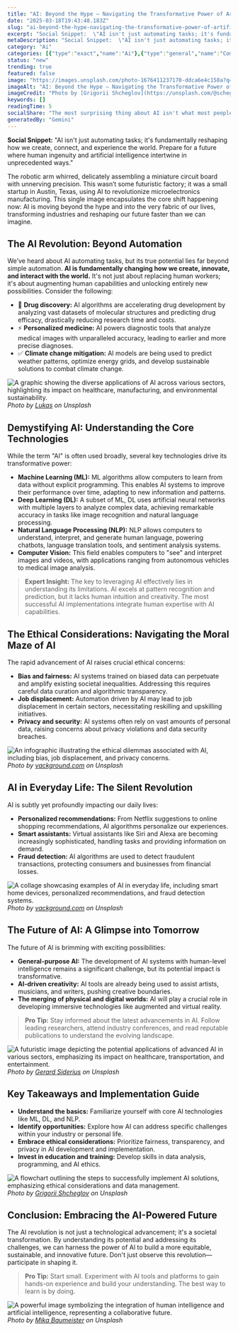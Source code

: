 ```yaml
---
title: "AI: Beyond the Hype – Navigating the Transformative Power of Artificial Intelligence Today"
date: "2025-03-18T19:43:48.183Z"
slug: "ai-beyond-the-hype-navigating-the-transformative-power-of-artificial-intelligence-today"
excerpt: "Social Snippet:  \"AI isn't just automating tasks; it's fundamentally reshaping how we create, connect, and experience the world.  Prepare for a future where human ingenuity and artificial intelligence intertwine in unprecedented ways.\""
metaDescription: "Social Snippet:  \"AI isn't just automating tasks; it's fundamentally reshaping how we create, connect, and experience the world.  Prepare for a future wher..."
category: "Ai"
categories: [{"type":"exact","name":"Ai"},{"type":"general","name":"Computer Science"},{"type":"medium","name":"Machine Learning"},{"type":"specific","name":"Deep Learning"},{"type":"niche","name":"Neural Networks"}]
status: "new"
trending: true
featured: false
image: "https://images.unsplash.com/photo-1676411237170-ddca6e4c158a?q=85&w=1200&fit=max&fm=webp&auto=compress"
imageAlt: "AI: Beyond the Hype – Navigating the Transformative Power of Artificial Intelligence Today"
imageCredit: "Photo by [Grigorii Shcheglov](https://unsplash.com/@scheglovgr) on Unsplash"
keywords: []
readingTime: 5
socialShare: "The most surprising thing about AI isn't what most people think. Find out what experts really say about this game-changing topic."
generatedBy: "Gemini"
---
```




**Social Snippet:**  "AI isn't just automating tasks; it's fundamentally reshaping how we create, connect, and experience the world.  Prepare for a future where human ingenuity and artificial intelligence intertwine in unprecedented ways."

The robotic arm whirred, delicately assembling a miniature circuit board with unnerving precision.  This wasn’t some futuristic factory; it was a small startup in Austin, Texas, using AI to revolutionize microelectronics manufacturing.  This single image encapsulates the core shift happening now: AI is moving beyond the hype and into the very fabric of our lives, transforming industries and reshaping our future faster than we can imagine.

## The AI Revolution: Beyond Automation

We’ve heard about AI automating tasks, but its true potential lies far beyond simple automation.  **AI is fundamentally changing how we create, innovate, and interact with the world.**  It's not just about replacing human workers; it's about augmenting human capabilities and unlocking entirely new possibilities.  Consider the following:

* 🔑 **Drug discovery:** AI algorithms are accelerating drug development by analyzing vast datasets of molecular structures and predicting drug efficacy, drastically reducing research time and costs.
* ⚡ **Personalized medicine:** AI powers diagnostic tools that analyze medical images with unparalleled accuracy, leading to earlier and more precise diagnoses.
* ✅ **Climate change mitigation:** AI models are being used to predict weather patterns, optimize energy grids, and develop sustainable solutions to combat climate change.

![A graphic showing the diverse applications of AI across various sectors, highlighting its impact on healthcare, manufacturing, and environmental sustainability.](https://images.unsplash.com/photo-1525338078858-d762b5e32f2c?q=85&w=1200&fit=max&fm=webp&auto=compress)
*Photo by [Lukas](https://unsplash.com/@hauntedeyes) on Unsplash*

## Demystifying AI: Understanding the Core Technologies

While the term "AI" is often used broadly, several key technologies drive its transformative power:

* **Machine Learning (ML):**  ML algorithms allow computers to learn from data without explicit programming. This enables AI systems to improve their performance over time, adapting to new information and patterns.
* **Deep Learning (DL):**  A subset of ML, DL uses artificial neural networks with multiple layers to analyze complex data, achieving remarkable accuracy in tasks like image recognition and natural language processing.
* **Natural Language Processing (NLP):** NLP allows computers to understand, interpret, and generate human language, powering chatbots, language translation tools, and sentiment analysis systems.
* **Computer Vision:** This field enables computers to "see" and interpret images and videos, with applications ranging from autonomous vehicles to medical image analysis.

> **Expert Insight:** The key to leveraging AI effectively lies in understanding its limitations.  AI excels at pattern recognition and prediction, but it lacks human intuition and creativity.  The most successful AI implementations integrate human expertise with AI capabilities.

## The Ethical Considerations: Navigating the Moral Maze of AI

The rapid advancement of AI raises crucial ethical concerns:

* **Bias and fairness:** AI systems trained on biased data can perpetuate and amplify existing societal inequalities.  Addressing this requires careful data curation and algorithmic transparency.
* **Job displacement:**  Automation driven by AI may lead to job displacement in certain sectors, necessitating reskilling and upskilling initiatives.
* **Privacy and security:**  AI systems often rely on vast amounts of personal data, raising concerns about privacy violations and data security breaches.

![An infographic illustrating the ethical dilemmas associated with AI, including bias, job displacement, and privacy concerns.](https://images.unsplash.com/photo-1636690598773-c50645a47aeb?q=85&w=1200&fit=max&fm=webp&auto=compress)
*Photo by [vackground.com](https://unsplash.com/@vackground) on Unsplash*

## AI in Everyday Life: The Silent Revolution

AI is subtly yet profoundly impacting our daily lives:

* **Personalized recommendations:**  From Netflix suggestions to online shopping recommendations, AI algorithms personalize our experiences.
* **Smart assistants:**  Virtual assistants like Siri and Alexa are becoming increasingly sophisticated, handling tasks and providing information on demand.
* **Fraud detection:**  AI algorithms are used to detect fraudulent transactions, protecting consumers and businesses from financial losses.

![A collage showcasing examples of AI in everyday life, including smart home devices, personalized recommendations, and fraud detection systems.](https://images.unsplash.com/photo-1636690581110-a512fed05fd3?q=85&w=1200&fit=max&fm=webp&auto=compress)
*Photo by [vackground.com](https://unsplash.com/@vackground) on Unsplash*

## The Future of AI:  A Glimpse into Tomorrow

The future of AI is brimming with exciting possibilities:

* **General-purpose AI:**  The development of AI systems with human-level intelligence remains a significant challenge, but its potential impact is transformative.
* **AI-driven creativity:**  AI tools are already being used to assist artists, musicians, and writers, pushing creative boundaries.
* **The merging of physical and digital worlds:**  AI will play a crucial role in developing immersive technologies like augmented and virtual reality.

> **Pro Tip:** Stay informed about the latest advancements in AI.  Follow leading researchers, attend industry conferences, and read reputable publications to understand the evolving landscape.

![A futuristic image depicting the potential applications of advanced AI in various sectors, emphasizing its impact on healthcare, transportation, and entertainment.](https://images.unsplash.com/photo-1677756119517-756a188d2d94?q=85&w=1200&fit=max&fm=webp&auto=compress)
*Photo by [Gerard Siderius](https://unsplash.com/@siderius_creativ) on Unsplash*

## Key Takeaways and Implementation Guide

* **Understand the basics:**  Familiarize yourself with core AI technologies like ML, DL, and NLP.
* **Identify opportunities:**  Explore how AI can address specific challenges within your industry or personal life.
* **Embrace ethical considerations:**  Prioritize fairness, transparency, and privacy in AI development and implementation.
* **Invest in education and training:**  Develop skills in data analysis, programming, and AI ethics.

![A flowchart outlining the steps to successfully implement AI solutions, emphasizing ethical considerations and data management.](https://images.unsplash.com/photo-1676411237170-ddca6e4c158a?q=85&w=1200&fit=max&fm=webp&auto=compress)
*Photo by [Grigorii Shcheglov](https://unsplash.com/@scheglovgr) on Unsplash*

## Conclusion: Embracing the AI-Powered Future

The AI revolution is not just a technological advancement; it's a societal transformation. By understanding its potential and addressing its challenges, we can harness the power of AI to build a more equitable, sustainable, and innovative future.  Don't just observe this revolution—participate in shaping it.

> **Pro Tip:** Start small.  Experiment with AI tools and platforms to gain hands-on experience and build your understanding.  The best way to learn is by doing.

![A powerful image symbolizing the integration of human intelligence and artificial intelligence, representing a collaborative future.](https://images.unsplash.com/photo-1696258686454-60082b2c33e2?q=85&w=1200&fit=max&fm=webp&auto=compress)
*Photo by [Mika Baumeister](https://unsplash.com/@kommumikation) on Unsplash*


<div class="reading-progress-container">
  <div id="reading-progress" class="reading-progress"></div>
</div>
